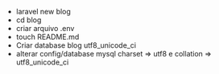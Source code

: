 - laravel new blog
- cd blog
- criar arquivo .env
- touch README.md
- Criar database blog utf8_unicode_ci
- alterar config/database mysql charset => utf8 e collation => utf8_unicode_ci


